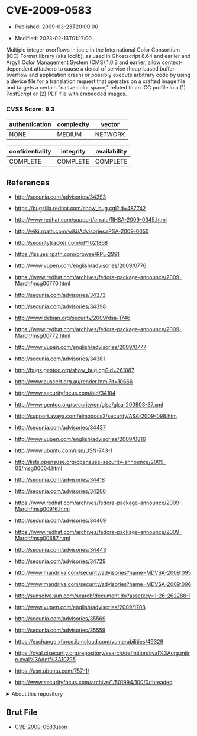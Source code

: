 # CVE-2009-0583

- Published: 2009-03-23T20:00:00

- Modified: 2023-02-13T01:17:00

Multiple integer overflows in icc.c in the International Color Consortium (ICC) Format library (aka icclib), as used in Ghostscript 8.64 and earlier and Argyll Color Management System (CMS) 1.0.3 and earlier, allow context-dependent attackers to cause a denial of service (heap-based buffer overflow and application crash) or possibly execute arbitrary code by using a device file for a translation request that operates on a crafted image file and targets a certain "native color space," related to an ICC profile in a (1) PostScript or (2) PDF file with embedded images.

### CVSS Score: **9.3**

| authentication | complexity | vector |
| --- | --- | --- |
| NONE | MEDIUM | NETWORK |

| confidentiality | integrity | availability |
| --- | --- | --- |
| COMPLETE | COMPLETE | COMPLETE |

## References

* http://secunia.com/advisories/34393

* https://bugzilla.redhat.com/show_bug.cgi?id=487742

* http://www.redhat.com/support/errata/RHSA-2009-0345.html

* http://wiki.rpath.com/wiki/Advisories:rPSA-2009-0050

* http://securitytracker.com/id?1021868

* https://issues.rpath.com/browse/RPL-2991

* http://www.vupen.com/english/advisories/2009/0776

* https://www.redhat.com/archives/fedora-package-announce/2009-March/msg00770.html

* http://secunia.com/advisories/34373

* http://secunia.com/advisories/34398

* http://www.debian.org/security/2009/dsa-1746

* https://www.redhat.com/archives/fedora-package-announce/2009-March/msg00772.html

* http://www.vupen.com/english/advisories/2009/0777

* http://secunia.com/advisories/34381

* http://bugs.gentoo.org/show_bug.cgi?id=261087

* http://www.auscert.org.au/render.html?it=10666

* http://www.securityfocus.com/bid/34184

* http://www.gentoo.org/security/en/glsa/glsa-200903-37.xml

* http://support.avaya.com/elmodocs2/security/ASA-2009-098.htm

* http://secunia.com/advisories/34437

* http://www.vupen.com/english/advisories/2009/0816

* http://www.ubuntu.com/usn/USN-743-1

* http://lists.opensuse.org/opensuse-security-announce/2009-03/msg00004.html

* http://secunia.com/advisories/34418

* http://secunia.com/advisories/34266

* https://www.redhat.com/archives/fedora-package-announce/2009-March/msg00916.html

* http://secunia.com/advisories/34469

* https://www.redhat.com/archives/fedora-package-announce/2009-March/msg00887.html

* http://secunia.com/advisories/34443

* http://secunia.com/advisories/34729

* http://www.mandriva.com/security/advisories?name=MDVSA-2009:095

* http://www.mandriva.com/security/advisories?name=MDVSA-2009:096

* http://sunsolve.sun.com/search/document.do?assetkey=1-26-262288-1

* http://www.vupen.com/english/advisories/2009/1708

* http://secunia.com/advisories/35569

* http://secunia.com/advisories/35559

* https://exchange.xforce.ibmcloud.com/vulnerabilities/49329

* https://oval.cisecurity.org/repository/search/definition/oval%3Aorg.mitre.oval%3Adef%3A10795

* https://usn.ubuntu.com/757-1/

* http://www.securityfocus.com/archive/1/501994/100/0/threaded

<details>
<summary>About this repository</summary> 

  This repository is part of the project [Live Hack CVE](https://github.com/Live-Hack-CVE). Main website can be found [www.live-hack.org](https://www.live-hack.org) 
  
  Made by [Sn0wAlice](https://github.com/Sn0wAlice) for the people that care about security and need to have a feed of the latest CVEs. Hope you enjoy it, don't forget to star the repo and follow me on [Twitter](https://twitter.com/Sn0wAlice) and [Github](https://github.com/Sn0wAlice). And that is my [personnal website](https://www.alice-snow.me/)

  - [Home Page](https://github.com/Live-Hack-CVE)
  - [Framework](https://github.com/Live-Hack-CVE/cve-framework)
  - [CVE database](https://github.com/Live-Hack-CVE/full_database)
  - [Changelog](https://github.com/Live-Hack-CVE/Changelog)
</details>

## Brut File

* [CVE-2009-0583.json](https://raw.githubusercontent.com/Live-Hack-CVE/full_database/main/cves/2009/CVE-2009-0583.json)

